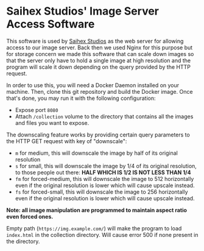 # Saihex Studios' Image Server Access Software
This software is used by [Saihex Studios](www.saihex.com) as the web server for allowing access to our image server. Back then we used Nginx for this purpose but for storage concern we made this software that can scale down images so that the server only have to hold a single image at high resolution and the program will scale it down depending on the query provided by the HTTP request.

In order to use this, you will need a Docker Daemon installed on your machine. Then, clone this git repository and build the Docker image. Once that's done, you may run it with the following configuration:

- Expose port `8080`
- Attach `/collection` volume to the directory that contains all the images and files you want to expose.

The downscaling feature works by providing certain query parameters to the HTTP GET request with key of "downscale":

- `m` for medium, this will downscale the image by half of its original resolution
- `s` for small, this will downscale the image by 1/4 of its original resolution, to those people out there: **HALF WHICH IS 1/2 IS __NOT__ LESS THAN 1/4**
- `fm` for forced-medium, this will downscale the image to 512 horizontally even if the original resolution is lower which will cause upscale instead.
- `fs` for forced-small, this will downscale the image to 256 horizontally even if the original resolution is lower which will cause upscale instead.

**Note: all image manipulation are programmed to maintain aspect ratio even forced ones.**

Empty path (`https://img.example.com/`) will make the program to load `index.html` in the collection directory. Will cause error 500 if none present in the directory.